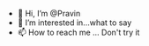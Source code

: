 - 👋 Hi, I’m @Pravin
- 👀 I’m interested in...what to say
- 📫 How to reach me ... Don't try it

<!---
Pravin is a ✨ special ✨ repository because its `Pixel.md` (this file) appears on your GitHub profile.
You can click the Preview link to take a look at your changes.
--->
